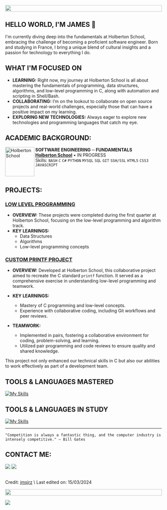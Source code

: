 <img src="https://t3.ftcdn.net/jpg/04/99/35/54/360_F_499355401_bcBoOyUj1BqmTrlbdKBJkDQl7FBvHmW0.jpg" height="21px" style="width: 100%;">

## HELLO WORLD, I'M JAMES 👋 

I'm currently diving deep into the fundamentals at Holberton School, embracing the challenge of becoming a proficient software engineer. Born and studying in France, I bring a unique blend of cultural insights and a passion for technology to everything I do.

## WHAT I'M FOCUSED ON
- **LEARNING:** Right now, my journey at Holberton School is all about mastering the fundamentals of programming, data structures, algorithms, and low-level programming in C, along with automation and scripting in Shell/Bash.
- **COLLABORATING:** I’m on the lookout to collaborate on open source projects and real-world challenges, especially those that can have a positive impact on my learning.
- **EXPLORING NEW TECHNOLOGIES:** Always eager to explore new technologies and programming languages that catch my eye.

## ACADEMIC BACKGROUND:
[<img align="left" height="94px" width="94px" alt="Holberton School" src="https://blog.holbertonschool.com/wp-content/uploads/2019/04/instagram_feed180.jpg"/>](https://www.holbertonschool.fr/)
**SOFTWARE ENGINEERING ─ FUNDAMENTALS** \
[**Holberton School**](https://www.holbertonschool.fr/) • IN PROGRESS \
Skills: `BASH` `C` `C#` `PYTHON` `MYSQL` `SQL` `GIT` `SSH/SSL` `HTML5` `CSS3` `JAVASCRIPT` 

<br clear="left"/>

## PROJECTS:

### [LOW LEVEL PROGRAMMING](https://github.com/jmsjrz/holbertonschool-low_level_programming)

- **OVERVIEW:** 
These projects were completed during the first quarter at Holberton School, focusing on the low-level programming and algorithm track. 
- **KEY LEARNINGS:** 
  - Data Structures
  - Algorithms
  - Low-level programming concepts

### [CUSTOM PRINTF PROJECT](https://github.com/jmsjrz/holbertonschool-printf)

- **OVERVIEW:** 
Developed at Holberton School, this collaborative project aimed to recreate the C standard `printf` function. It served as a comprehensive exercise in understanding low-level programming and teamwork.

- **KEY LEARNINGS:**
  - Mastery of C programming and low-level concepts.
  - Experience with collaborative coding, including Git workflows and peer reviews.

- **TEAMWORK:**
  - Implemented in pairs, fostering a collaborative environment for coding, problem-solving, and learning.
  - Utilized pair programming and code reviews to ensure quality and shared knowledge.

This project not only enhanced our technical skills in C but also our abilities to work effectively as part of a development team.

## TOOLS & LANGUAGES MASTERED
[![My Skills](https://skillicons.dev/icons?i=vscode,emacs,vim,git,github,windows,apple)](https://skillicons.dev)

## TOOLS & LANGUAGES IN STUDY
[![My Skills](https://skillicons.dev/icons?i=bash,c,cs,python,html,css,js,docker,linux,ubuntu)](https://skillicons.dev)

------

```
"Competition is always a fantastic thing, and the computer industry is intensely competitive." — Bill Gates
```

## CONTACT ME:
<div>
<a href = "mailto: 8708@holbertonstudents.com"><img loading="lazy" src="https://img.shields.io/badge/Gmail-D14836?style=for-the-badge&logo=gmail&logoColor=white" target="_blank"></a>
<a href="https://www.linkedin.com/in/james-jarosz-fr/" target="_blank"><img loading="lazy" src="https://img.shields.io/badge/-LinkedIn-%230077B5?style=for-the-badge&logo=linkedin&logoColor=white" target="_blank"></a>   
</div>

<br>

Credit: [jmsjrz](https://github.com/jmsjrz) \ 
Last edited on: 15/03/2024

<img src="https://t3.ftcdn.net/jpg/04/99/35/54/360_F_499355401_bcBoOyUj1BqmTrlbdKBJkDQl7FBvHmW0.jpg" height="21px" style="width: 100%;">

![](https://komarev.com/ghpvc/?username=jmsjrz&style=for-the-badge&color=red)
